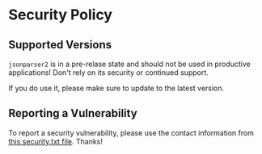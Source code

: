 # Security Policy

## Supported Versions

`jsonparser2` is in a pre-relase state and should not be used in productive applications!
Don't rely on its security or continued support.

If you do use it, please make sure to update to the latest version.

## Reporting a Vulnerability

To report a security vulnerability, please use the contact information from
[this security.txt file](https://jfhr.de/.well-known/security.txt). Thanks!
